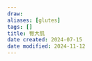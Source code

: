 ```yaml
---
draw:
aliases: [glutes]
tags: []
title: 臀大肌
date created: 2024-07-15
date modified: 2024-11-12
---
```

